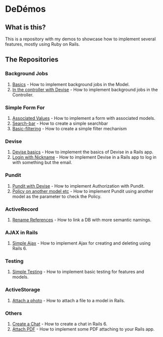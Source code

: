 # DeDémos

## What is this?
This is a repository with my demos to showcase how to implement several features, mostly using Ruby on Rails.

## The Repositories

### Background Jobs
1. [Basics](https://github.com/andrerferrer/background-jobs-demo) - How to implement background jobs in the Model.
2. [In the controller with Devise](https://github.com/andrerferrer/background-jobs-devise-demo) - How to implement background jobs in the Controller.

### Simple Form For
1. [Associated Values](https://github.com/andrerferrer/nested-simple-form-demo) - How to implement a form with associated models.
2. [Search-bar](https://github.com/andrerferrer/search-bar-demo) - How to create a simple searchbar
3. [Basic-filtering](https://github.com/andrerferrer/basic-filter-demo#goal) - How to create a simple filter mechanism

### Devise
1. [Devise basics](https://github.com/andrerferrer/devise-demo) - How to implement the basics of Devise in a Rails app.
2. [Login with Nickname](https://github.com/andrerferrer/username-not-email-devise-demo) - How to implement Devise in a Rails app to log in with something but the email.

### Pundit
1. [Pundit with Devise](https://github.com/andrerferrer/pundit-demo) - How to implement Authorization with Pundit.
2. [Policy on another model etc](https://github.com/andrerferrer/pundit-outsourcing-demo) - How to implement Pundit using another model as the parameter to check the Policy.

### ActiveRecord
1. [Rename References](https://github.com/andrerferrer/rename-references-demo) - How to link a DB with more semantic namings.

### AJAX in Rails
1. [Simple Ajax](https://github.com/andrerferrer/ajax-rails-6-demo) - How to implement Ajax for creating and deleting using Rails 6.

### Testing
1. [Simple Testing](https://github.com/andrerferrer/basic-testing-demo/#demo) - How to implement basic testing for features and models.

### ActiveStorage
1. [Attach a photo](https://github.com/andrerferrer/basic-photo-demo) - How to attach a file to a model in Rails.

### Others
1. [Create a Chat](https://github.com/andrerferrer/chat-demo) - How to create a chat in Rails 6.
2. [Attach PDF](https://github.com/andrerferrer/attach-pdf-demo) - How to implement some PDF attaching to your Rails app.
